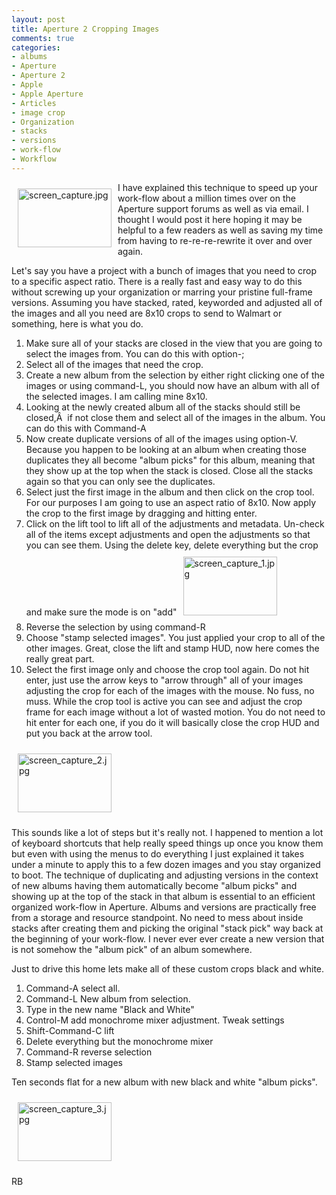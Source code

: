 ```yaml
---
layout: post
title: Aperture 2 Cropping Images
comments: true
categories:
- albums
- Aperture
- Aperture 2
- Apple
- Apple Aperture
- Articles
- image crop
- Organization
- stacks
- versions
- work-flow
- Workflow
---
```

<a onclick="ps_imagemanager_popup(this.href,'screen_capture.jpg','1920','1200');return false" href="/wp-content/uploads/2009/05/screen_capture.jpg" onfocus="this.blur()"><img title="screen_capture.jpg" src="/wp-content/uploads/2009/05/.thumbs/.screen_capture.jpg" border="0" alt="screen_capture.jpg" hspace="10" vspace="10" width="150" height="94" align="left" /></a>I have explained this technique to speed up your work-flow about a million times over on the Aperture support forums as well as via email. I thought I would post it here hoping it may be helpful to a few readers as well as saving my time from having to re-re-re-rewrite it over and over again.

Let's say you have a project with a bunch of images that you need to crop to a specific aspect ratio. There is a really fast and easy way to do this without screwing up your organization or marring your pristine full-frame versions. Assuming you have stacked, rated, keyworded and adjusted all of the images and all you need are 8x10 crops to send to Walmart or something, here is what you do.
<ol>
	<li>Make sure all of your stacks are closed in the view that you are going to select the images from. You can do this with option-;</li>
	<li>Select all of the images that need the crop.</li>
	<li>Create a new album from the selection by either right clicking one of the images or using command-L, you should now have an album with all of the selected images. I am calling mine 8x10.</li>
	<li>Looking at the newly created album all of the stacks should still be closed,Â  if not close them and select all of the images in the album. You can do this with Command-A</li>
	<li>Now create duplicate versions of all of the images using option-V. Because you happen to be looking at an album when creating those duplicates they all become "album picks" for this album, meaning that they show up at the top when the stack is closed. Close all the stacks again so that you can only see the duplicates.</li>
	<li>Select just the first image in the album and then click on the crop tool. For our purposes I am going to use an aspect ratio of 8x10. Now apply the crop to the first image by dragging and hitting enter.</li>
	<li>Click on the lift tool to lift all of the adjustments and metadata. Un-check all of the items except adjustments and open the adjustments so that you can see them. Using the delete key, delete everything but the crop and make sure the mode is on "add"<a onclick="ps_imagemanager_popup(this.href,'screen_capture_1.jpg','1920','1200');return false" href="/wp-content/uploads/2009/05/screen_capture_1.jpg" onfocus="this.blur()"><img title="screen_capture_1.jpg" src="/wp-content/uploads/2009/05/.thumbs/.screen_capture_1.jpg" border="0" alt="screen_capture_1.jpg" hspace="10" vspace="10" width="150" height="94" /></a></li>
	<li>Reverse the selection by using command-R</li>
	<li>Choose "stamp selected images". You just applied your crop to all of the other images. Great, close the lift and stamp HUD, now here comes the really great part.</li>
	<li>Select the first image only and choose the crop tool again. Do not hit enter, just use the arrow keys to "arrow through" all of your images adjusting the crop for each of the images with the mouse. No fuss, no muss. While the crop tool is active you can see and adjust the crop frame for each image without a lot of wasted motion. You do not need to hit enter for each one, if you do it will basically close the crop HUD and put you back at the arrow tool.</li>
</ol>
<a onclick="ps_imagemanager_popup(this.href,'screen_capture_2.jpg','1920','1200');return false" href="/wp-content/uploads/2009/05/screen_capture_2.jpg" onfocus="this.blur()"><img title="screen_capture_2.jpg" src="/wp-content/uploads/2009/05/.thumbs/.screen_capture_2.jpg" border="0" alt="screen_capture_2.jpg" hspace="10" vspace="10" width="150" height="94" /></a>

This sounds like a lot of steps but it's really not. I happened to mention a lot of keyboard shortcuts that help really speed things up once you know them but even with using the menus to do everything I just explained it takes under a minute to apply this to a few dozen images and you stay organized to boot. The technique of duplicating and adjusting versions in the context of new albums having them automatically become "album picks" and showing up at the top of the stack in that album is essential to an efficient organized work-flow in Aperture. Albums and versions are practically free from a storage and resource standpoint. No need to mess about inside stacks after creating them and picking the original "stack pick" way back at the beginning of your work-flow. I never ever ever create a new version that is not somehow the "album pick" of an album somewhere.

Just to drive this home lets make all of these custom crops black and white.
<ol>
	<li>Command-A select all.</li>
	<li>Command-L New album from selection.</li>
	<li>Type in the new name "Black and White"</li>
	<li>Control-M add monochrome mixer adjustment. Tweak settings</li>
	<li>Shift-Command-C lift</li>
	<li>Delete everything but the monochrome mixer</li>
	<li>Command-R reverse selection</li>
	<li>Stamp selected images</li>
</ol>
Ten seconds flat for a new album with new black and white "album picks".

<a onclick="ps_imagemanager_popup(this.href,'screen_capture_3.jpg','1920','1200');return false" href="/wp-content/uploads/2009/05/screen_capture_3.jpg" onfocus="this.blur()"><img title="screen_capture_3.jpg" src="/wp-content/uploads/2009/05/.thumbs/.screen_capture_3.jpg" border="0" alt="screen_capture_3.jpg" hspace="10" vspace="10" width="150" height="94" /></a>

RB